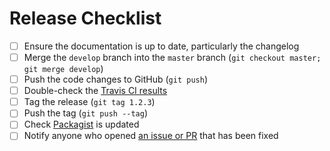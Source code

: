 # Release Checklist

- [ ] Ensure the documentation is up to date, particularly the changelog
- [ ] Merge the `develop` branch into the `master` branch (`git checkout master; git merge develop`)
- [ ] Push the code changes to GitHub (`git push`)
- [ ] Double-check the [Travis CI results](https://travis-ci.org/davejamesmiller/laravel-breadcrumbs)
- [ ] Tag the release (`git tag 1.2.3`)
- [ ] Push the tag (`git push --tag`)
- [ ] Check [Packagist](https://packagist.org/packages/davejamesmiller/laravel-breadcrumbs) is updated
- [ ] Notify anyone who opened [an issue or PR](https://github.com/davejamesmiller/laravel-breadcrumbs/issues?utf8=%E2%9C%93&q=) that has been fixed
